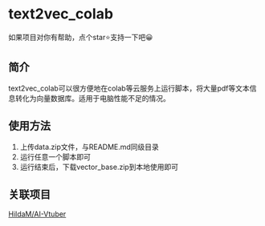 # text2vec_colab
如果项目对你有帮助，点个star⭐支持一下吧😀
## 简介
text2vec_colab可以很方便地在colab等云服务上运行脚本，将大量pdf等文本信息转化为向量数据库。适用于电脑性能不足的情况。

## 使用方法
1. 上传data.zip文件，与README.md同级目录
2. 运行任意一个脚本即可
3. 运行结束后，下载vector_base.zip到本地使用即可

## 关联项目
[HildaM/AI-Vtuber](https://github.com/HildaM/AI-Vtuber)
